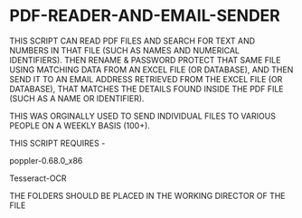 # PDF-READER-AND-EMAIL-SENDER
THIS SCRIPT CAN READ PDF FILES AND SEARCH FOR TEXT AND NUMBERS IN THAT FILE (SUCH AS NAMES AND NUMERICAL IDENTIFIERS). THEN RENAME & PASSWORD PROTECT THAT SAME FILE USING MATCHING DATA FROM AN EXCEL FILE (OR DATABASE), AND THEN SEND IT TO AN EMAIL ADDRESS RETRIEVED FROM THE EXCEL FILE (OR DATABASE), THAT MATCHES THE DETAILS FOUND INSIDE THE PDF FILE (SUCH AS A NAME OR IDENTIFIER).

THIS WAS ORGINALLY USED TO SEND INDIVIDUAL FILES TO VARIOUS PEOPLE ON A WEEKLY BASIS (100+).

THIS SCRIPT REQUIRES -

poppler-0.68.0_x86

Tesseract-OCR

THE FOLDERS SHOULD BE PLACED IN THE WORKING DIRECTOR OF THE FILE
